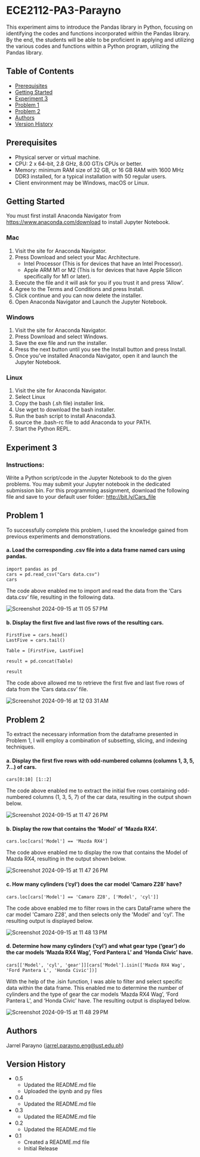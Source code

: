 # ECE2112-PA3-Parayno

This experiment aims to introduce the Pandas library in Python, focusing on identifying the codes and functions incorporated within the Pandas library. By the end, the students will be able to be proficient in applying and utilizing the various codes and functions within a Python program, utilizing the Pandas library.

## Table of Contents
* [Prerequisites](#Prerequisites)
* [Getting Started](#Getting-Started)
* [Experiment 3](#Experiment-3)
* [Problem 1](#Problem-1)
* [Problem 2](#Problem-2)
* [Authors](#Authors)
* [Version History](#Version-History)

## Prerequisites 
* Physical server or virtual machine.
* CPU: 2 x 64-bit, 2.8 GHz, 8.00 GT/s CPUs or better.
* Memory: minimum RAM size of 32 GB, or 16 GB RAM with 1600 MHz DDR3 installed, for a typical installation with 50 regular users.
* Client environment may be Windows, macOS or Linux.
  
## Getting Started

You must first install Anaconda Navigator from https://www.anaconda.com/download to install Jupyter Notebook. 

### Mac
1. Visit the site for Anaconda Navigator.
2. Press Download and select your Mac Architecture.
   * Intel Processor (This is for devices that have an Intel Processor).
   * Apple ARM M1 or M2 (This is for devices that have Apple Silicon specifically for M1 or later).
3. Execute the file and it will ask for you if you trust it and press 'Allow'.
4. Agree to the Terms and Conditions and press Install.
5. Click continue and you can now delete the installer.
6. Open Anaconda Navigator and Launch the Jupyter Notebook.

### Windows
1. Visit the site for Anaconda Navigator.
2. Press Download and select Windows.
3. Save the exe file and run the installer.
4. Press the next button until you see the Install button and press Install.
5. Once you’ve installed Anaconda Navigator, open it and launch the Jupyter Notebook.

### Linux
1. Visit the site for Anaconda Navigator.
2. Select Linux
3. Copy the bash (.sh file) installer link.
4. Use wget to download the bash installer.
5. Run the bash script to install Anaconda3.
6. source the .bash-rc file to add Anaconda to your PATH.
7. Start the Python REPL.

## Experiment 3

### Instructions:
Write a Python script/code in the Jupyter Notebook to do the given problems. You may submit your Jupyter notebook in the dedicated submission bin.
For this programming assignment, download the following file and save to your default user folder:
http://bit.ly/Cars_file

## Problem 1

To successfully complete this problem, I used the knowledge gained from previous experiments and demonstrations.

#### a. Load the corresponding .csv file into a data frame named cars using pandas.

```
import pandas as pd
cars = pd.read_csv("Cars data.csv")
cars
```
The code above enabled me to import and read the data from the ‘Cars data.csv’ file, resulting in the following data.

![Screenshot 2024-09-15 at 11 05 57 PM](https://github.com/user-attachments/assets/41c0eae8-b1f1-4a1f-9f73-d27af61c56ce)

#### b. Display the first five and last five rows of the resulting cars.

```
FirstFive = cars.head()
LastFive = cars.tail()

Table = [FirstFive, LastFive]

result = pd.concat(Table)

result
```
The code above allowed me to retrieve the first five and last five rows of data from the ‘Cars data.csv’ file.

![Screenshot 2024-09-16 at 12 03 31 AM](https://github.com/user-attachments/assets/f3eb5014-bf16-43ed-a5b8-c417e06f24f1)

## Problem 2

To extract the necessary information from the dataframe presented in Problem 1, I will employ a combination of subsetting, slicing, and indexing techniques.

#### a. Display the first five rows with odd-numbered columns (columns 1, 3, 5, 7…) of cars.

```
cars[0:10] [1::2]
```

The code above enabled me to extract the initial five rows containing odd-numbered columns (1, 3, 5, 7) of the car data, resulting in the output shown below.

![Screenshot 2024-09-15 at 11 47 26 PM](https://github.com/user-attachments/assets/203f5c62-bf6b-4893-a384-0da96f77d59b)

#### b. Display the row that contains the ‘Model’ of ‘Mazda RX4’.

```
cars.loc[cars['Model'] == 'Mazda RX4']
```

The code above enabled me to display the row that contains the Model of Mazda RX4, resulting in the output shown below.

![Screenshot 2024-09-15 at 11 47 26 PM](https://github.com/user-attachments/assets/203f5c62-bf6b-4893-a384-0da96f77d59b)

#### c. How many cylinders (‘cyl’) does the car model ‘Camaro Z28’ have?

```
cars.loc[cars['Model'] == 'Camaro Z28', ['Model', 'cyl']]
```

The code above enabled me to filter rows in the cars DataFrame where the car model 'Camaro Z28', and then selects only the 'Model' and 'cyl'. The resulting output is displayed below.

![Screenshot 2024-09-15 at 11 48 13 PM](https://github.com/user-attachments/assets/f7ebb04c-30aa-4ea1-af3f-eb495c71fec4)

#### d. Determine how many cylinders (‘cyl’) and what gear type (‘gear’) do the car models ‘Mazda RX4 Wag’, ‘Ford Pantera L’ and ‘Honda Civic’ have.

```
cars[['Model', 'cyl', 'gear']][cars['Model'].isin(['Mazda RX4 Wag', 'Ford Pantera L', 'Honda Civic'])]
```

With the help of the .isin function, I was able to filter and select specific data within the data frame. This enabled me to determine the number of cylinders and the type of gear the car models ‘Mazda RX4 Wag’, ‘Ford Pantera L’, and ‘Honda Civic’ have. The resulting output is displayed below.

![Screenshot 2024-09-15 at 11 48 29 PM](https://github.com/user-attachments/assets/d4f3d7fd-5c9c-423f-ba5f-d3b4c5d683ea)

## Authors
Jarrel Parayno (jarrel.parayno.eng@ust.edu.ph)

## Version History
* 0.5
  * Updated the README.md file
  * Uploaded the ipynb and py files
* 0.4
  * Updated the README.md file
* 0.3
  * Updated the README.md file
* 0.2
  * Updated the README.md file
* 0.1
  * Created a README.md file
  * Initial Release 
